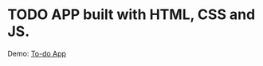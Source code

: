 # TODO APP built with HTML, CSS and JS. 
Demo: <a href="https://fernandoambri.github.io/to-do-app/">To-do App</a>

